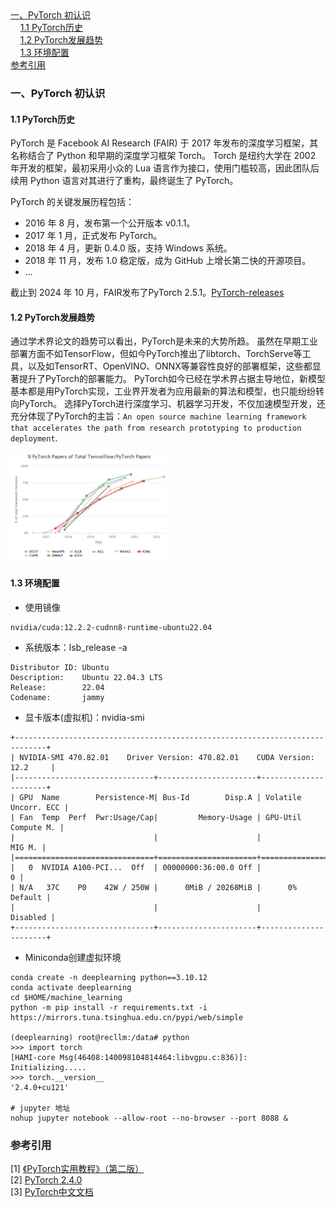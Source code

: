 <nav>
<a href="#一pytorch-初认识">一、PyTorch 初认识</a><br/>
&nbsp;&nbsp;&nbsp;&nbsp;<a href="#11-pytorch历史">1.1 PyTorch历史</a><br/>
&nbsp;&nbsp;&nbsp;&nbsp;<a href="#12-pytorch发展趋势">1.2 PyTorch发展趋势</a><br/>
&nbsp;&nbsp;&nbsp;&nbsp;<a href="#13-环境配置">1.3 环境配置</a><br/>
<a href="#参考引用">参考引用</a><br/>
</nav>



### 一、PyTorch 初认识

#### 1.1 PyTorch历史
PyTorch 是 Facebook AI Research (FAIR) 于 2017 年发布的深度学习框架，其名称结合了 Python 和早期的深度学习框架 Torch。
Torch 是纽约大学在 2002 年开发的框架，最初采用小众的 Lua 语言作为接口，使用门槛较高，因此团队后续用 Python 语言对其进行了重构，最终诞生了 PyTorch。

PyTorch 的关键发展历程包括：
+ 2016 年 8 月，发布第一个公开版本 v0.1.1。
+ 2017 年 1 月，正式发布 PyTorch。
+ 2018 年 4 月，更新 0.4.0 版，支持 Windows 系统。
+ 2018 年 11 月，发布 1.0 稳定版，成为 GitHub 上增长第二快的开源项目。
+ ...

截止到 2024 年 10 月，FAIR发布了PyTorch 2.5.1。[PyTorch-releases](https://github.com/pytorch/pytorch/releases)


#### 1.2 PyTorch发展趋势

通过学术界论文的趋势可以看出，PyTorch是未来的大势所趋。
虽然在早期工业部署方面不如TensorFlow，但如今PyTorch推出了libtorch、TorchServe等工具，以及如TensorRT、OpenVINO、ONNX等兼容性良好的部署框架，这些都显著提升了PyTorch的部署能力。
PyTorch如今已经在学术界占据主导地位，新模型基本都是用PyTorch实现，工业界开发者为应用最新的算法和模型，也只能纷纷转向PyTorch。
选择PyTorch进行深度学习、机器学习开发，不仅加速模型开发，还充分体现了PyTorch的主旨：`An open source machine learning framework that accelerates the path from research prototyping to production deployment`.<br>

<img src="images/PyTorch发展趋势.png" width="50%" height="30%" alt=""><br>


#### 1.3 环境配置

+ 使用镜像
```shell
nvidia/cuda:12.2.2-cudnn8-runtime-ubuntu22.04
```

+ 系统版本：lsb_release -a
```
Distributor ID: Ubuntu
Description:    Ubuntu 22.04.3 LTS
Release:        22.04
Codename:       jammy
```

+ 显卡版本(虚拟机)：nvidia-smi
```
+-----------------------------------------------------------------------------+
| NVIDIA-SMI 470.82.01    Driver Version: 470.82.01    CUDA Version: 12.2     |
|-------------------------------+----------------------+----------------------+
| GPU  Name        Persistence-M| Bus-Id        Disp.A | Volatile Uncorr. ECC |
| Fan  Temp  Perf  Pwr:Usage/Cap|         Memory-Usage | GPU-Util  Compute M. |
|                               |                      |               MIG M. |
|===============================+======================+======================|
|   0  NVIDIA A100-PCI...  Off  | 00000000:36:00.0 Off |                    0 |
| N/A   37C    P0    42W / 250W |      0MiB / 20268MiB |      0%      Default |
|                               |                      |             Disabled |
+-------------------------------+----------------------+----------------------+
```

+ Miniconda创建虚拟环境
```
conda create -n deeplearning python==3.10.12
conda activate deeplearning
cd $HOME/machine_learning
python -m pip install -r requirements.txt -i https://mirrors.tuna.tsinghua.edu.cn/pypi/web/simple

(deeplearning) root@recllm:/data# python
>>> import torch
[HAMI-core Msg(46408:140098104814464:libvgpu.c:836)]: Initializing.....
>>> torch.__version__
'2.4.0+cu121'

# jupyter 地址
nohup jupyter notebook --allow-root --no-browser --port 8088 &
```

### 参考引用

[1] [《PyTorch实用教程》（第二版）](https://github.com/TingsongYu/PyTorch-Tutorial-2nd/releases/tag/v1.0.0)<br>
[2] [PyTorch 2.4.0](https://pytorch.org/get-started/previous-versions/#v240)<br>
[3] [PyTorch中文文档](https://www.bookstack.cn/read/PyTorch-cn/README.md)<br>
